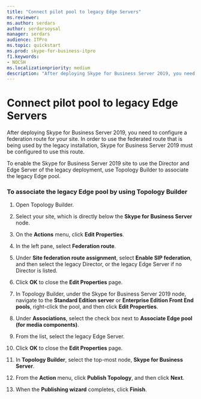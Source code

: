 ```yaml
---
title: "Connect pilot pool to legacy Edge Servers"
ms.reviewer: 
ms.author: serdars
author: serdarsoysal
manager: serdars
audience: ITPro
ms.topic: quickstart
ms.prod: skype-for-business-itpro
f1.keywords:
- NOCSH
ms.localizationpriority: medium
description: "After deploying Skype for Business Server 2019, you need to configure a federation route for your site. In order to use the federated route that is being used by the legacy installation, Skype for Business Server 2019 must be configured to use this route."
---
```


# Connect pilot pool to legacy Edge Servers

After deploying Skype for Business Server 2019, you need to configure a federation route for your site. In order to use the federated route that is being used by the legacy installation, Skype for Business Server 2019 must be configured to use this route. 
  
To enable the Skype for Business Server 2019 site to use the Director and Edge Server of the legacy deployment, use Topology Builder to associate the legacy Edge pool.
  
### To associate the legacy Edge pool by using Topology Builder

1. Open Topology Builder. 
    
2. Select your site, which is directly below the **Skype for Business Server** node. 
    
3. On the **Actions** menu, click **Edit Properties**.
    
4. In the left pane, select **Federation route**.
    
5. Under **Site federation route assignment**, select **Enable SIP federation**, and then select the legacy Director, or the legacy Edge Server if no Director is listed.
  
6. Click **OK** to close the **Edit Properties** page. 
    
7. In Topology Builder, under the Skype for Business Server 2019 node, navigate to the **Standard Edition server** or **Enterprise Edition Front End pools**, right-click the pool, and then click **Edit Properties**.
    
8. Under **Associations**, select the check box next to **Associate Edge pool (for media components)**. 
    
9. From the list, select the legacy Edge Server. 
  
10. Click **OK** to close the **Edit Properties** page. 
    
11. In **Topology Builder**, select the top-most node, **Skype for Business Server**.
    
12. From the **Action** menu, click **Publish Topology**, and then click **Next**.
    
13. When the **Publishing wizard** completes, click **Finish**.
    

